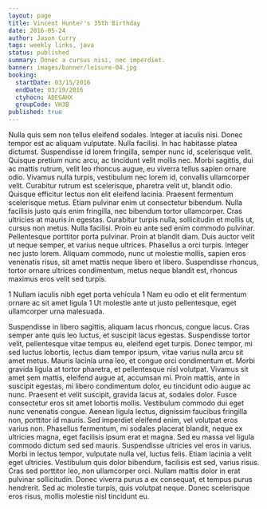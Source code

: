 ```yaml
---
layout: page
title: Vincent Hunter's 35th Birthday
date: 2016-05-24
author: Jason Curry
tags: weekly links, java
status: published
summary: Donec a cursus nisi, nec imperdiet.
banner: images/banner/leisure-04.jpg
booking:
  startDate: 03/15/2016
  endDate: 03/19/2016
  ctyhocn: ADEGAHX
  groupCode: VH3B
published: true
---
```

Nulla quis sem non tellus eleifend sodales. Integer at iaculis nisi. Donec tempor est ac aliquam vulputate. Nulla facilisi. In hac habitasse platea dictumst. Suspendisse id lorem fringilla, semper nunc id, scelerisque velit. Quisque pretium nunc arcu, ac tincidunt velit mollis nec. Morbi sagittis, dui ac mattis rutrum, velit leo rhoncus augue, eu viverra tellus sapien ornare odio. Vivamus nulla turpis, vestibulum nec lorem id, convallis ullamcorper velit. Curabitur rutrum est scelerisque, pharetra velit ut, blandit odio. Quisque efficitur lectus non elit eleifend lacinia. Praesent fermentum scelerisque metus. Etiam pulvinar enim ut consectetur bibendum. Nulla facilisis justo quis enim fringilla, nec bibendum tortor ullamcorper. Cras ultricies at mauris in egestas.
Curabitur turpis nulla, sollicitudin et mollis ut, cursus non metus. Nulla facilisi. Proin eu ante sed enim commodo pulvinar. Pellentesque porttitor porta pulvinar. Proin at blandit diam. Duis auctor velit ut neque semper, et varius neque ultrices. Phasellus a orci turpis. Integer nec justo lorem. Aliquam commodo, nunc ut molestie mollis, sapien eros venenatis risus, sit amet mattis neque libero et libero. Suspendisse rhoncus, tortor ornare ultrices condimentum, metus neque blandit est, rhoncus maximus eros velit sed turpis.

1 Nullam iaculis nibh eget porta vehicula
1 Nam eu odio et elit fermentum ornare ac sit amet ligula
1 Ut molestie ante ut justo pellentesque, eget ullamcorper urna malesuada.

Suspendisse in libero sagittis, aliquam lacus rhoncus, congue lacus. Cras semper ante quis leo luctus, et suscipit lacus egestas. Suspendisse tortor velit, pellentesque vitae tempus eu, eleifend eget turpis. Donec tempor, mi sed luctus lobortis, lectus diam tempor ipsum, vitae varius nulla arcu sit amet metus. Mauris lacinia urna leo, et congue orci condimentum et. Morbi gravida ligula at tortor pharetra, et pellentesque nisl volutpat. Vivamus sit amet sem mattis, eleifend augue at, accumsan mi. Proin mattis, ante in suscipit egestas, mi libero condimentum dolor, eu tincidunt odio augue ac nunc.
Praesent et velit suscipit, gravida lacus at, sodales dolor. Fusce consectetur eros sit amet lobortis mollis. Vestibulum commodo dui eget nunc venenatis congue. Aenean ligula lectus, dignissim faucibus fringilla non, porttitor id mauris. Sed imperdiet eleifend enim, vel volutpat eros varius non. Phasellus fermentum, mi sodales placerat blandit, neque ex ultricies magna, eget facilisis ipsum erat et magna. Sed eu massa vel ligula commodo dictum sed sed mauris. Suspendisse ultricies vel eros in varius. Morbi in lectus tempor, vulputate nulla vel, luctus felis. Etiam lacinia a velit eget ultricies. Vestibulum quis dolor bibendum, facilisis est sed, varius risus. Cras sed porttitor leo, non ullamcorper orci. Nullam mattis dolor in erat pulvinar sollicitudin. Donec viverra purus a ex consequat, et tempus purus hendrerit. Sed ac molestie turpis, quis volutpat neque. Donec scelerisque eros risus, mollis molestie nisl tincidunt eu.
